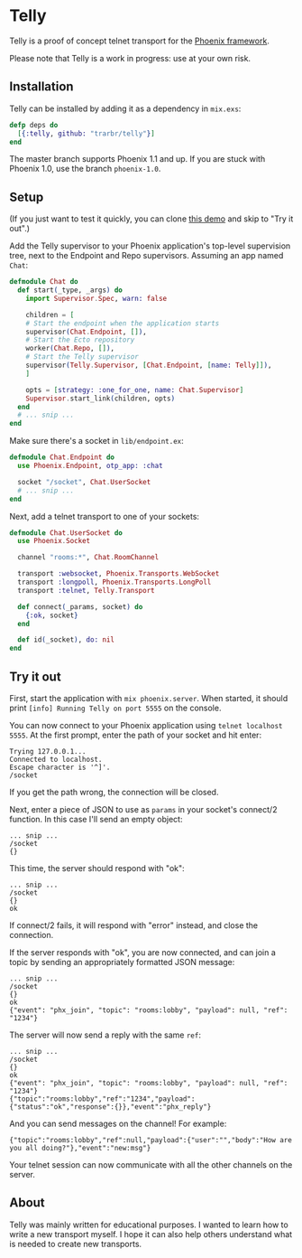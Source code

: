 Telly
=====

Telly is a proof of concept telnet transport for the [Phoenix framework](http://www.phoenixframework.org/).

Please note that Telly is a work in progress: use at your own risk.

Installation
------------

Telly can be installed by adding it as a dependency in `mix.exs`:

```elixir
defp deps do
  [{:telly, github: "trarbr/telly"}]
end
```

The master branch supports Phoenix 1.1 and up. If you are stuck with Phoenix 1.0,
use the branch `phoenix-1.0`.

Setup
-----

(If you just want to test it quickly, you can clone 
[this demo](https://github.com/trarbr/phoenix_chat_example) and skip to 
"Try it out".)

Add the Telly supervisor to your Phoenix application's top-level supervision tree,
next to the Endpoint and Repo supervisors. Assuming an app named `Chat`:

```elixir
defmodule Chat do
  def start(_type, _args) do
    import Supervisor.Spec, warn: false

    children = [
    # Start the endpoint when the application starts
    supervisor(Chat.Endpoint, []),      
    # Start the Ecto repository
    worker(Chat.Repo, []),
    # Start the Telly supervisor
    supervisor(Telly.Supervisor, [Chat.Endpoint, [name: Telly]]),
    ]

    opts = [strategy: :one_for_one, name: Chat.Supervisor]
    Supervisor.start_link(children, opts)   
  end
  # ... snip ...
end
```

Make sure there's a socket in `lib/endpoint.ex`:

```elixir
defmodule Chat.Endpoint do
  use Phoenix.Endpoint, otp_app: :chat

  socket "/socket", Chat.UserSocket
  # ... snip ...
end
```

Next, add a telnet transport to one of your sockets:

```elixir
defmodule Chat.UserSocket do
  use Phoenix.Socket

  channel "rooms:*", Chat.RoomChannel

  transport :websocket, Phoenix.Transports.WebSocket
  transport :longpoll, Phoenix.Transports.LongPoll
  transport :telnet, Telly.Transport

  def connect(_params, socket) do
    {:ok, socket}
  end

  def id(_socket), do: nil
end
```

Try it out
----------

First, start the application with `mix phoenix.server`. When started, it should
print `[info] Running Telly on port 5555` on the console.

You can now connect to your Phoenix application using `telnet localhost 5555`. At the
first prompt, enter the path of your socket and hit enter:

```
Trying 127.0.0.1...
Connected to localhost.
Escape character is '^]'.
/socket
```

If you get the path wrong, the connection will be closed.

Next, enter a piece of JSON to use as `params` in your socket's connect/2
function. In this case I'll send an empty object:

```
... snip ...
/socket
{}
```

This time, the server should respond with "ok":

```
... snip ...
/socket
{}
ok
```

If connect/2 fails, it will respond with "error" instead, and close the connection.

If the server responds with "ok", you are now connected, and can join a topic by 
sending an appropriately formatted JSON message:

```
... snip ...
/socket
{}
ok
{"event": "phx_join", "topic": "rooms:lobby", "payload": null, "ref": "1234"}
```

The server will now send a reply with the same `ref`:

```
... snip ...
/socket
{}
ok
{"event": "phx_join", "topic": "rooms:lobby", "payload": null, "ref": "1234"}
{"topic":"rooms:lobby","ref":"1234","payload":{"status":"ok","response":{}},"event":"phx_reply"}
```

And you can send messages on the channel! For example:

```
{"topic":"rooms:lobby","ref":null,"payload":{"user":"","body":"How are you all doing?"},"event":"new:msg"}
```

Your telnet session can now communicate with all the other channels on the server.

About
-----

Telly was mainly written for educational purposes. I wanted to learn how
to write a new transport myself. I hope it can also help others understand 
what is needed to create new transports.
